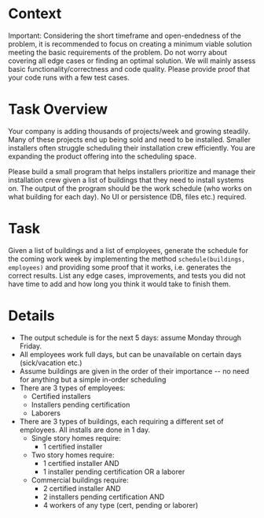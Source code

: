 # Context

Important: Considering the short timeframe and open-endedness of the problem, it is recommended to
focus on creating a minimum viable solution meeting the basic requirements of the problem. Do not
worry about covering all edge cases or finding an optimal solution. We will mainly assess basic
functionality/correctness and code quality. Please provide proof that your code runs with a few test
cases.

# Task Overview

Your company is adding thousands of projects/week and growing steadily. Many of these projects end up
being sold and need to be installed. Smaller installers often struggle scheduling their installation
crew efficiently. You are expanding the product offering into the scheduling space.

Please build a small program that helps installers prioritize and manage their installation crew
given a list of buildings that they need to install systems on. The output of the program should
be the work schedule (who works on what building for each day). No UI or persistence (DB, files
etc.) required.

# Task

Given a list of buildings and a list of employees, generate the schedule for the coming work week by
implementing the method `schedule(buildings, employees)` and providing some proof that it
works, i.e. generates the correct results. List any edge cases, improvements, and tests you did not
have time to add and how long you think it would take to finish them.

# Details

- The output schedule is for the next 5 days: assume Monday through Friday.
- All employees work full days, but can be unavailable on certain days (sick/vacation etc.)
- Assume buildings are given in the order of their importance -- no need for anything but a simple in-order scheduling
- There are 3 types of employees:
  - Certified installers
  - Installers pending certification
  - Laborers
- There are 3 types of buildings, each requiring a different set of employees. All installs are done
in 1 day.
  - Single story homes require:
    - 1 certified installer
  - Two story homes require:
    - 1 certified installer AND
    - 1 installer pending certification OR a laborer
  - Commercial buildings require:
    - 2 certified installer AND
    - 2 installers pending certification AND
    - 4 workers of any type (cert, pending or laborer)